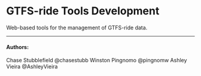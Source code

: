 # GTFS-ride Tools Development
Web-based tools for the management of GTFS-ride data.

---
#### Authors:
Chase Stubblefield @chasestubb
Winston Pingnomo @pingnomw
Ashley Vieira @AshleyVieira

